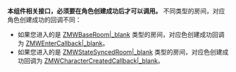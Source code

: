 <div class="mk-warning">

**本组件相关接口，必须要在角色创建成功后才可以调用。** 不同类型的房间，对应角色创建成功的回调不同：

- 如果您进入的是 [ZMWBaseRoom\|_blank](@-ZMWBaseRoom) 类型的房间，对应色创建成功回调为 [ZMWEnterCallback\|_blank](@-ZMWEnterCallback)。
- 如果您进入的是 [ZMWStateSyncedRoom\|_blank](@-ZMWStateSyncedRoom) 类型的房间，对应色创建成功回调为 [ZMWCharacterCreatedCallback\|_blank](@-ZMWCharacterCreatedCallback)。
</div>
